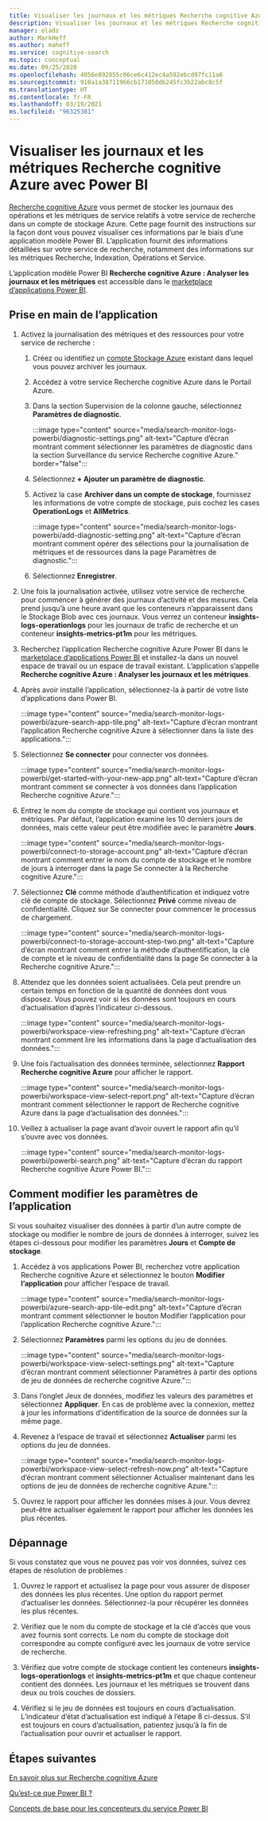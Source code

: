 ```yaml
---
title: Visualiser les journaux et les métriques Recherche cognitive Azure avec Power BI
description: Visualiser les journaux et les métriques Recherche cognitive Azure avec Power BI
manager: eladz
author: MarkHeff
ms.author: maheff
ms.service: cognitive-search
ms.topic: conceptual
ms.date: 09/25/2020
ms.openlocfilehash: 4056e892855c06ce6c412ec4a592ebcd97fc11a6
ms.sourcegitcommit: 910a1a38711966cb171050db245fc3b22abc8c5f
ms.translationtype: HT
ms.contentlocale: fr-FR
ms.lasthandoff: 03/19/2021
ms.locfileid: "96325381"
---
```

# <a name="visualize-azure-cognitive-search-logs-and-metrics-with-power-bi"></a>Visualiser les journaux et les métriques Recherche cognitive Azure avec Power BI
[Recherche cognitive Azure](./search-what-is-azure-search.md) vous permet de stocker les journaux des opérations et les métriques de service relatifs à votre service de recherche dans un compte de stockage Azure. Cette page fournit des instructions sur la façon dont vous pouvez visualiser ces informations par le biais d’une application modèle Power BI. L’application fournit des informations détaillées sur votre service de recherche, notamment des informations sur les métriques Recherche, Indexation, Opérations et Service.

L’application modèle Power BI **Recherche cognitive Azure : Analyser les journaux et les métriques** est accessible dans le [marketplace d’applications Power BI](https://appsource.microsoft.com/marketplace/apps).

## <a name="how-to-get-started-with-the-app"></a>Prise en main de l’application

1. Activez la journalisation des métriques et des ressources pour votre service de recherche :

    1. Créez ou identifiez un [compte Stockage Azure](../storage/common/storage-account-create.md) existant dans lequel vous pouvez archiver les journaux.
    1. Accédez à votre service Recherche cognitive Azure dans le Portail Azure.
    1. Dans la section Supervision de la colonne gauche, sélectionnez **Paramètres de diagnostic**.

        :::image type="content" source="media/search-monitor-logs-powerbi/diagnostic-settings.png" alt-text="Capture d’écran montrant comment sélectionner les paramètres de diagnostic dans la section Surveillance du service Recherche cognitive Azure." border="false":::

    1. Sélectionnez **+ Ajouter un paramètre de diagnostic**.
    1. Activez la case **Archiver dans un compte de stockage**, fournissez les informations de votre compte de stockage, puis cochez les cases **OperationLogs** et **AllMetrics**.

        :::image type="content" source="media/search-monitor-logs-powerbi/add-diagnostic-setting.png" alt-text="Capture d’écran montrant comment opérer des sélections pour la journalisation de métriques et de ressources dans la page Paramètres de diagnostic.":::
    1. Sélectionnez **Enregistrer**.

1. Une fois la journalisation activée, utilisez votre service de recherche pour commencer à générer des journaux d’activité et des mesures. Cela prend jusqu’à une heure avant que les conteneurs n’apparaissent dans le Stockage Blob avec ces journaux. Vous verrez un conteneur **insights-logs-operationlogs** pour les journaux de trafic de recherche et un conteneur **insights-metrics-pt1m** pour les métriques.

1. Recherchez l’application Recherche cognitive Azure Power BI dans le [marketplace d’applications Power BI](https://appsource.microsoft.com/marketplace/apps) et installez-la dans un nouvel espace de travail ou un espace de travail existant. L’application s’appelle **Recherche cognitive Azure : Analyser les journaux et les métriques**.

1. Après avoir installé l’application, sélectionnez-la à partir de votre liste d’applications dans Power BI.

    :::image type="content" source="media/search-monitor-logs-powerbi/azure-search-app-tile.png" alt-text="Capture d’écran montrant l’application Recherche cognitive Azure à sélectionner dans la liste des applications.":::

1. Sélectionnez **Se connecter** pour connecter vos données.

    :::image type="content" source="media/search-monitor-logs-powerbi/get-started-with-your-new-app.png" alt-text="Capture d’écran montrant comment se connecter à vos données dans l’application Recherche cognitive Azure.":::

1. Entrez le nom du compte de stockage qui contient vos journaux et métriques. Par défaut, l’application examine les 10 derniers jours de données, mais cette valeur peut être modifiée avec le paramètre **Jours**.

    :::image type="content" source="media/search-monitor-logs-powerbi/connect-to-storage-account.png" alt-text="Capture d’écran montrant comment entrer le nom du compte de stockage et le nombre de jours à interroger dans la page Se connecter à la Recherche cognitive Azure.":::

1. Sélectionnez **Clé** comme méthode d’authentification et indiquez votre clé de compte de stockage. Sélectionnez **Privé** comme niveau de confidentialité. Cliquez sur Se connecter pour commencer le processus de chargement.

    :::image type="content" source="media/search-monitor-logs-powerbi/connect-to-storage-account-step-two.png" alt-text="Capture d’écran montrant comment entrer la méthode d’authentification, la clé de compte et le niveau de confidentialité dans la page Se connecter à la Recherche cognitive Azure.":::

1. Attendez que les données soient actualisées. Cela peut prendre un certain temps en fonction de la quantité de données dont vous disposez. Vous pouvez voir si les données sont toujours en cours d’actualisation d’après l’indicateur ci-dessous.

    :::image type="content" source="media/search-monitor-logs-powerbi/workspace-view-refreshing.png" alt-text="Capture d’écran montrant comment lire les informations dans la page d’actualisation des données.":::

1. Une fois l’actualisation des données terminée, sélectionnez **Rapport Recherche cognitive Azure** pour afficher le rapport.

    :::image type="content" source="media/search-monitor-logs-powerbi/workspace-view-select-report.png" alt-text="Capture d’écran montrant comment sélectionner le rapport de Recherche cognitive Azure dans la page d’actualisation des données.":::

1. Veillez à actualiser la page avant d’avoir ouvert le rapport afin qu’il s’ouvre avec vos données.

    :::image type="content" source="media/search-monitor-logs-powerbi/powerbi-search.png" alt-text="Capture d’écran du rapport Recherche cognitive Azure Power BI.":::

## <a name="how-to-change-the-app-parameters"></a>Comment modifier les paramètres de l’application
Si vous souhaitez visualiser des données à partir d’un autre compte de stockage ou modifier le nombre de jours de données à interroger, suivez les étapes ci-dessous pour modifier les paramètres **Jours** et **Compte de stockage**.

1. Accédez à vos applications Power BI, recherchez votre application Recherche cognitive Azure et sélectionnez le bouton **Modifier l’application** pour afficher l’espace de travail.

    :::image type="content" source="media/search-monitor-logs-powerbi/azure-search-app-tile-edit.png" alt-text="Capture d’écran montrant comment sélectionner le bouton Modifier l’application pour l’application Recherche cognitive Azure.":::

1. Sélectionnez **Paramètres** parmi les options du jeu de données.

    :::image type="content" source="media/search-monitor-logs-powerbi/workspace-view-select-settings.png" alt-text="Capture d’écran montrant comment sélectionner Paramètres à partir des options de jeu de données de recherche cognitive Azure.":::

1. Dans l’onglet Jeux de données, modifiez les valeurs des paramètres et sélectionnez **Appliquer**. En cas de problème avec la connexion, mettez à jour les informations d’identification de la source de données sur la même page.

1. Revenez à l’espace de travail et sélectionnez **Actualiser** parmi les options du jeu de données.

    :::image type="content" source="media/search-monitor-logs-powerbi/workspace-view-select-refresh-now.png" alt-text="Capture d’écran montrant comment sélectionner Actualiser maintenant dans les options de jeu de données de recherche cognitive Azure.":::

1. Ouvrez le rapport pour afficher les données mises à jour. Vous devrez peut-être actualiser également le rapport pour afficher les données les plus récentes.

## <a name="troubleshooting"></a>Dépannage
Si vous constatez que vous ne pouvez pas voir vos données, suivez ces étapes de résolution de problèmes :

1. Ouvrez le rapport et actualisez la page pour vous assurer de disposer des données les plus récentes. Une option du rapport permet d’actualiser les données. Sélectionnez-la pour récupérer les données les plus récentes.

1. Vérifiez que le nom du compte de stockage et la clé d’accès que vous avez fournis sont corrects. Le nom du compte de stockage doit correspondre au compte configuré avec les journaux de votre service de recherche.

1. Vérifiez que votre compte de stockage contient les conteneurs **insights-logs-operationlogs** et **insights-metrics-pt1m** et que chaque conteneur contient des données. Les journaux et les métriques se trouvent dans deux ou trois couches de dossiers.

1. Vérifiez si le jeu de données est toujours en cours d’actualisation. L’indicateur d’état d’actualisation est indiqué à l’étape 8 ci-dessus. S’il est toujours en cours d’actualisation, patientez jusqu’à la fin de l’actualisation pour ouvrir et actualiser le rapport.

## <a name="next-steps"></a>Étapes suivantes
[En savoir plus sur Recherche cognitive Azure](./index.yml)

[Qu’est-ce que Power BI ?](/power-bi/fundamentals/power-bi-overview)

[Concepts de base pour les concepteurs du service Power BI](/power-bi/service-basic-concepts)